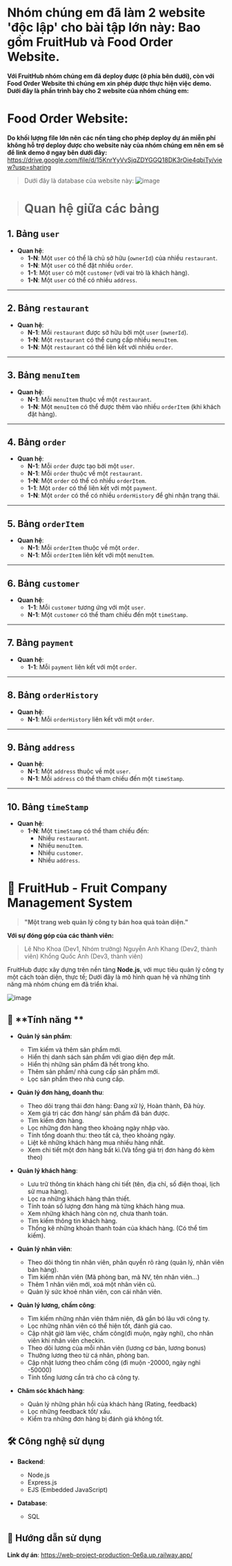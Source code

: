 # Nhóm chúng em đã làm 2 website 'độc lập' cho bài tập lớn này: Bao gồm FruitHub và Food Order Website.
**Với FruitHub nhóm chúng em đã deploy được (ở phía bên dưới), còn với Food Order Website thì chúng em xin phép được thực hiện việc demo. Dưới đây là phần trình bày cho 2 website của nhóm chúng em:**
# Food Order Website:
**Do khối lượng file lớn nên các nền tảng cho phép deploy dự án miễn phí không hỗ trợ deploy được cho website này của nhóm chúng em nên em sẽ để link demo ở ngay bên dưới đây:**
https://drive.google.com/file/d/15KnrYyVvSjqZDYGGQ18DK3rOie4qbiTy/view?usp=sharing
> Dưới đây là database của website này: 
![image](https://github.com/user-attachments/assets/a48b38af-e71d-441d-b5d3-faa1d16ad100)

> # Quan hệ giữa các bảng

## 1. Bảng `user`
- **Quan hệ**:
  - **1-N**: Một `user` có thể là chủ sở hữu (`ownerId`) của nhiều `restaurant`.
  - **1-N**: Một `user` có thể đặt nhiều `order`.
  - **1-1**: Một `user` có một `customer` (với vai trò là khách hàng).
  - **1-N**: Một `user` có thể có nhiều `address`.

---

## 2. Bảng `restaurant`
- **Quan hệ**:
  - **N-1**: Mỗi `restaurant` được sở hữu bởi một `user` (`ownerId`).
  - **1-N**: Một `restaurant` có thể cung cấp nhiều `menuItem`.
  - **1-N**: Một `restaurant` có thể liên kết với nhiều `order`.

---

## 3. Bảng `menuItem`
- **Quan hệ**:
  - **N-1**: Mỗi `menuItem` thuộc về một `restaurant`.
  - **1-N**: Một `menuItem` có thể được thêm vào nhiều `orderItem` (khi khách đặt hàng).

---

## 4. Bảng `order`
- **Quan hệ**:
  - **N-1**: Mỗi `order` được tạo bởi một `user`.
  - **N-1**: Mỗi `order` thuộc về một `restaurant`.
  - **1-N**: Một `order` có thể có nhiều `orderItem`.
  - **1-1**: Một `order` có thể liên kết với một `payment`.
  - **1-N**: Một `order` có thể có nhiều `orderHistory` để ghi nhận trạng thái.

---

## 5. Bảng `orderItem`
- **Quan hệ**:
  - **N-1**: Mỗi `orderItem` thuộc về một `order`.
  - **N-1**: Mỗi `orderItem` liên kết với một `menuItem`.

---

## 6. Bảng `customer`
- **Quan hệ**:
  - **1-1**: Mỗi `customer` tương ứng với một `user`.
  - **N-1**: Một `customer` có thể tham chiếu đến một `timeStamp`.

---

## 7. Bảng `payment`
- **Quan hệ**:
  - **1-1**: Mỗi `payment` liên kết với một `order`.

---

## 8. Bảng `orderHistory`
- **Quan hệ**:
  - **N-1**: Mỗi `orderHistory` liên kết với một `order`.

---

## 9. Bảng `address`
- **Quan hệ**:
  - **N-1**: Một `address` thuộc về một `user`.
  - **N-1**: Mỗi `address` có thể tham chiếu đến một `timeStamp`.

---

## 10. Bảng `timeStamp`
- **Quan hệ**:
  - **1-N**: Một `timeStamp` có thể tham chiếu đến:
    - Nhiều `restaurant`.
    - Nhiều `menuItem`.
    - Nhiều `customer`.
    - Nhiều `address`.



# 🍇 **FruitHub** - Fruit Company Management System

> **"Một trang web quản lý công ty bán hoa quả toàn diện."**


**Với sự đóng góp của các thành viên:**
> Lê Nho Khoa (Dev1, Nhóm trưởng)
> Nguyễn Anh Khang (Dev2, thành viên)
> Khổng Quốc Anh (Dev3, thành viên)

FruitHub được xây dựng trên nền tảng **Node.js**, với mục tiêu quản lý công ty một cách toàn diện, thực tế; Dưới đây là mô hình quan hệ và những tính năng mà nhóm chúng em đã triển khai.

![image](https://github.com/user-attachments/assets/aec3c6ba-45e2-46eb-9f4c-a1874a815891)


## 🌟 **Tính năng **

- **Quản lý sản phẩm**:  
  - Tìm kiếm và thêm sản phẩm mới.
  - Hiển thị danh sách sản phẩm với giao diện đẹp mắt.
  - Hiển thị những sản phẩm đã hết trong kho.
  - Thêm sản phẩm/ nhà cung cấp sản phẩm mới.
  - Lọc sản phẩm theo nhà cung cấp.
 
- **Quản lý đơn hàng, doanh thu**:  
  - Theo dõi trạng thái đơn hàng: Đang xử lý, Hoàn thành, Đã hủy.
  - Xem giá trị các đơn hàng/ sản phẩm đã bán được.
  - Tìm kiếm đơn hàng.
  - Lọc những đơn hàng theo khoảng ngày nhập vào.
  - Tính tổng doanh thu: theo tất cả, theo khoảng ngày.
  - Liệt kê những khách hàng mua nhiều hàng nhất.
  - Xem chi tiết một đơn hàng bất kì.(Và tổng giá trị đơn hàng đó kèm theo)

- **Quản lý khách hàng**:  
  - Lưu trữ thông tin khách hàng chi tiết (tên, địa chỉ, số điện thoại, lịch sử mua hàng).  
  - Lọc ra những khách hàng thân thiết.
  - Tính toán số lượng đơn hàng mà từng khách hàng mua.
  - Xem những khách hàng còn nợ, chưa thanh toán.
  - Tìm kiếm thông tin khách hàng.
  - Thống kê những khoản thanh toán của khách hàng. (Có thể tìm kiếm).

- **Quản lý nhân viên**:  
  - Theo dõi thông tin nhân viên, phân quyền rõ ràng (quản lý, nhân viên bán hàng).
  - Tìm kiếm nhân viên (Mã phòng ban, mã NV, tên nhân viên...)
  - Thêm 1 nhân viên mới, xoá một nhân viên cũ.
  - Quản lý sức khoẻ nhân viên, con cái nhân viên.

- **Quản lý lương, chấm công**:
  - Tìm kiếm những nhân viên thâm niên, đã gắn bó lâu với công ty.
  - Lọc những nhân viên có thể hiện tốt, đánh giá cao.
  - Cập nhật giờ làm việc, chấm công(đi muộn, ngày nghỉ), cho nhân viên khi nhân viên checkin.
  - Theo dõi lương của mỗi nhân viên (lương cơ bản, lương bonus)
  - Thưởng lương theo từ cá nhân, phòng ban.
  - Cập nhật lương theo chấm công (đi muộn -20000, ngày nghỉ -50000)
  - Tính tổng lương cần trả cho cả công ty.
    
- **Chăm sóc khách hàng**:  
  - Quản lý những phản hồi của khách hàng (Rating, feedback) 
  - Lọc những feedback tốt/ xấu.
  - Kiểm tra những đơn hàng bị đánh giá không tốt.

## 🛠️ **Công nghệ sử dụng**

- **Backend**:  
  - Node.js  
  - Express.js
  - EJS (Embedded JavaScript)  

- **Database**:  
  - SQL 

## 🚀 **Hướng dẫn sử dụng**
**Link dự án**: https://web-project-production-0e6a.up.railway.app/



